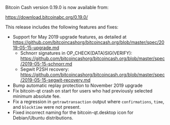 Bitcoin Cash version 0.19.0 is now available from:

  <https://download.bitcoinabc.org/0.19.0/>

This release includes the following features and fixes:
 - Support for May 2019 upgrade features, as detailed at https://github.com/bitcoincashorg/bitcoincash.org/blob/master/spec/2019-05-15-upgrade.md
    - Schnorr signatures in OP_CHECK(DATA)SIG(VERIFY): https://github.com/bitcoincashorg/bitcoincash.org/blob/master/spec/2019-05-15-schnorr.md
    - Segwit P2SH recovery: https://github.com/bitcoincashorg/bitcoincash.org/blob/master/spec/2019-05-15-segwit-recovery.md
 - Bump automatic replay protection to November 2019 upgrade
 - Fix bitcoin-qt crash on start for users who had previously selected minimum absolute fee.
 - Fix a regression in `getrawtransaction` output where `confirmations`, `time`, and `blocktime` were not present.
 - Fixed incorrect naming for the bitcoin-qt.desktop icon for Debian/Ubuntu distributions.
